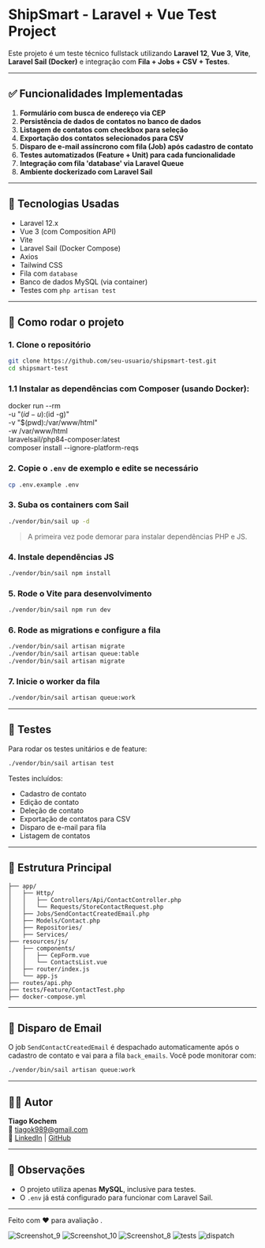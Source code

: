 # ShipSmart - Laravel + Vue Test Project

Este projeto é um teste técnico fullstack utilizando **Laravel 12**, **Vue 3**, **Vite**, **Laravel Sail (Docker)** e integração com **Fila + Jobs + CSV + Testes**.

---

## ✅ Funcionalidades Implementadas

1. **Formulário com busca de endereço via CEP**
2. **Persistência de dados de contatos no banco de dados**
3. **Listagem de contatos com checkbox para seleção**
4. **Exportação dos contatos selecionados para CSV**
5. **Disparo de e-mail assíncrono com fila (Job) após cadastro de contato**
6. **Testes automatizados (Feature + Unit) para cada funcionalidade**
7. **Integração com fila 'database' via Laravel Queue**
8. **Ambiente dockerizado com Laravel Sail**

---

## 🚀 Tecnologias Usadas

- Laravel 12.x
- Vue 3 (com Composition API)
- Vite
- Laravel Sail (Docker Compose)
- Axios
- Tailwind CSS
- Fila com `database`
- Banco de dados MySQL (via container)
- Testes com `php artisan test`

---

## 🔧 Como rodar o projeto

### 1. Clone o repositório
```bash
git clone https://github.com/seu-usuario/shipsmart-test.git
cd shipsmart-test
```

### 1.1 Instalar as dependências com Composer (usando Docker):

docker run --rm \
    -u "$(id -u):$(id -g)" \
    -v "$(pwd):/var/www/html" \
    -w /var/www/html \
    laravelsail/php84-composer:latest \
    composer install --ignore-platform-reqs

### 2. Copie o `.env` de exemplo e edite se necessário
```bash
cp .env.example .env
```

### 3. Suba os containers com Sail
```bash
./vendor/bin/sail up -d
```

> A primeira vez pode demorar para instalar dependências PHP e JS.

### 4. Instale dependências JS
```bash
./vendor/bin/sail npm install
```

### 5. Rode o Vite para desenvolvimento
```bash
./vendor/bin/sail npm run dev
```

### 6. Rode as migrations e configure a fila
```bash
./vendor/bin/sail artisan migrate
./vendor/bin/sail artisan queue:table
./vendor/bin/sail artisan migrate
```

### 7. Inicie o worker da fila
```bash
./vendor/bin/sail artisan queue:work
```

---

## 🧪 Testes

Para rodar os testes unitários e de feature:

```bash
./vendor/bin/sail artisan test
```

Testes incluídos:

- Cadastro de contato
- Edição de contato
- Deleção de contato
- Exportação de contatos para CSV
- Disparo de e-mail para fila
- Listagem de contatos

---

## 📁 Estrutura Principal

```
├── app/
│   ├── Http/
│   │   ├── Controllers/Api/ContactController.php
│   │   └── Requests/StoreContactRequest.php
│   ├── Jobs/SendContactCreatedEmail.php
│   ├── Models/Contact.php
│   ├── Repositories/
│   ├── Services/
├── resources/js/
│   ├── components/
│   │   ├── CepForm.vue
│   │   └── ContactsList.vue
│   ├── router/index.js
│   └── app.js
├── routes/api.php
├── tests/Feature/ContactTest.php
├── docker-compose.yml
```

---

## 📧 Disparo de Email

O job `SendContactCreatedEmail` é despachado automaticamente após o cadastro de contato e vai para a fila `back_emails`. Você pode monitorar com:

```bash
./vendor/bin/sail artisan queue:work
```

---

## 👨‍💻 Autor

**Tiago Kochem**  
📧 tiagok989@gmail.com  
🔗 [LinkedIn](https://linkedin.com/in/tiago-kochem) | [GitHub](https://github.com/tiagokochem)

---

## 📝 Observações

- O projeto utiliza apenas **MySQL**, inclusive para testes.
- O `.env` já está configurado para funcionar com Laravel Sail.

---

Feito com ❤️ para avaliação .


![Screenshot_9](https://github.com/user-attachments/assets/b003920a-a2eb-4a1d-8d0b-399849e10627)
![Screenshot_10](https://github.com/user-attachments/assets/2eb95683-e254-4c1e-9e82-ccbc3473d900)
![Screenshot_8](https://github.com/user-attachments/assets/1b427d86-d666-4a03-9e0a-426e2d54680b)
![tests](https://github.com/user-attachments/assets/c1490254-99db-491d-bcdb-a94884f51981)
![dispatch](https://github.com/user-attachments/assets/f4bbe45e-8e47-4ae9-951d-86b5bbb3c7a9)
